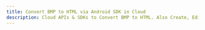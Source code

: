 ---title: Convert BMP to HTML via Android SDK in Clouddescription: Cloud APIs & SDKs to Convert BMP to HTML. Also Create, Edit & Render Microsoft Word & OpenOffice documents in the Cloud.---